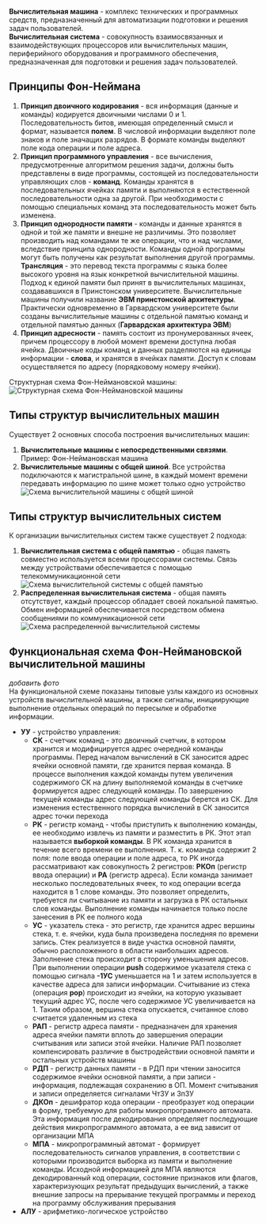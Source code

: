 **Вычислительная машина** - комплекс технических и программных средств, предназначенный для автоматизации подготовки и решения задач пользователей.  
**Вычислительная система** - совокупность взаимосвязанных и взаимодействующих процессоров или вычислительных машин, периферийного оборудования и программного обеспечения, предназначенная для подготовки и решения задач пользователей.  
## Принципы Фон-Неймана
1. **Принцип двоичного кодирования** - вся информация (данные и команды) кодируется двоичными числами 0 и 1. Последовательность битов, имеющая определенный смысл и формат, называется **полем**. В числовой информации выделяют поле знаков и поле значащих разрядов. В формате команды выделяют поле кода операции и поле адреса.
2. **Принцип программного управления** - все вычисления, предусмотренные алгоритмом решения задачи, должны быть представлены в виде программы, состоящей из последовательности управляющих слов - **команд**. Команды хранятся в последовательных ячейках памяти и выполняются в естественной последовательности одна за другой. При необходимости с помощью специальных команд эта последовательность может быть изменена.
3. **Принцип однородности памяти** - команды и данные хранятся в одной и той же памяти и внешне не различимы. Это позволяет производить над командами те же операции, что и над числами, вследствие принципа однородности. Команды одной программы могут быть получены как результат выполнения другой программы.  
	**Трансляция** - это перевод текста программы с языка более высокого уровня на язык конкретной вычислительной машины.  
	Подход к единой памяти был принят в вычислительных машинах, создававшихся в Принстонском университете. Вычислительные машины получили название **ЭВМ принстонской архитектуры**. Практически одновременно в Гарвардском университете были созданы вычислительные машины с отдельной памятью команд и отдельной памятью данных (**Гарвардская архитектура ЭВМ**)
4. **Принцип адресности** - память состоит из пронумерованных ячеек, причем процессору в любой момент времени доступна любая ячейка. Двоичные коды команд и данных разделяются на единицы информации - **слова**, и хранятся в ячейках памяти. Доступ к словам осуществляется по адресу (порядковому номеру ячейки). 
  
Структурная схема Фон-Неймановской машины:  
![Структурная схема Фон-Неймановской машины](../Pictures/01_01.%20Структурная%20схема%20Фон-Неймановской%20машины.png)  
## Типы структур вычислительных машин
Существует 2 основных способа построения вычислительных машин:
1. **Вычислительные машины с непосредственными связями**. Пример: Фон-Неймановская машина
2. **Вычислительные машины с общей шиной**. Все устройства подключаются к магистральной шине, в каждый момент времени передавать информацию по шине может только одно устройство  
	![Схема вычислительной машины с общей шиной](../Pictures/01_02.%20Схема%20вычислительной%20машины%20с%20общей%20шиной.png)  
## Типы структур вычислительных систем
К организации вычислительных систем также существует 2 подхода:
1. **Вычислительная система с общей памятью** - общая память совместно используется всеми процессорами системы. Связь между устройствами обеспечивается с помощью телекоммуникационной сети  
	![Схема вычислительной системы с общей памятью](../Pictures/01_03.%20Схема%20вычислительной%20системы%20с%20общей%20памятью.png)
2. **Распределенная вычислительная система** - общая память отсутствует, каждый процессор обладает своей локальной памятью. Обмен информацией обеспечивается посредством обмена сообщениями по коммуникационной сети  
	![Схема распределенной вычислительной системы](../Pictures/01_04.%20Схема%20распределенной%20вычислительной%20системы.png)
## Функциональная схема Фон-Неймановской вычислительной машины
*добавить фото*  
На функциональной схеме показаны типовые узлы каждого из основных устройств вычислительной машины, а также сигналы, инициирующие выполнение отдельных операций по пересылке и обработке информации.  
- **УУ** - устройство управления:
	- **СК** - счетчик команд - это двоичный счетчик, в котором хранится и модифицируется адрес очередной команды программы. Перед началом вычислений в СК заносится адрес ячейки основной памяти, где хранится первая команда. В процессе выполнения каждой команды путем увеличения содержимого СК на длину выполняемой команды в счетчике формируется адрес следующей команды. По завершению текущей команды адрес следующей команды берется из СК. Для изменения естественного порядка вычислений в СК заносится адрес точки перехода
	- **РК** - регистр команд - чтобы приступить к выполнению команды, ее необходимо извлечь из памяти и разместить в РК. Этот этап называется **выборкой команды**. В РК команда хранится в течение всего времени ее выполнения. Т. к. команда содержит 2 поля: поле ввода операции и поле адреса, то РК иногда рассматривают как совокупность 2 регистров: **РКОп** (регистр ввода операции) и **РА** (регистр адреса). Если команда занимает несколько последовательных ячеек, то код операции всегда находится в 1 слове команды. Это позволяет определить, требуется ли считывание из памяти и загрузка в РК остальных слов команды. Выполнение команды начинается только после занесения в РК ее полного кода
	- **УС** - указатель стека - это регистр, где хранится адрес вершины стека, т. е. ячейки, куда была произведена последняя по времени запись. Стек реализуется в виде участка основной памяти, обычно расположенного в области наибольших адресов. Заполнение стека происходит в сторону уменьшения адресов. При выполнении операции **push** содержимое указателя стека с помощью сигнала **-1УС** уменьшается на 1 и затем используется в качестве адреса для записи информации. Считывание из стека (операция **pop**) происходит из ячейки, на которую указывает текущий адрес УС, после чего содержимое УС увеличивается на 1. Таким образом, вершина стека опускается, считанное слово считается удаленным из стека
	- **РАП** - регистр адреса памяти - предназначен для хранения адреса ячейки памяти вплоть до завершения операции считывания или записи этой ячейки. Наличие РАП позволяет компенсировать различие в быстродействии основной памяти и остальных устройств машины
	- **РДП** - регистр данных памяти - в РДП при чтении заносится содержимое ячейки основной памяти, а при записи - информация, подлежащая сохранению в ОП. Момент считывания и записи определяется сигналами ЧтЗУ и ЗпЗУ
	- **ДКОп** - дешифратор кода операции - преобразует код операции в форму, требуемую для работы микропрограммного автомата. Эта информация после декодирования определяет последующие действия микропрограммного автомата, а ее вид зависит от организации МПА
	- **МПА** - микропрограммный автомат - формирует последовательность сигналов управления, в соответствии с которыми производится выборка из памяти и выполнение команды. Исходной информацией для МПА являются декодированный код операции, состояние признаков или флагов, характеризующих результат предыдущих вычислений, а также внешние запросы на прерывание текущей программы и переход на программу обслуживания прерывания
- **АЛУ** - арифметико-логическое устройство